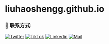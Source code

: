 # liuhaoshengg.github.io
### :link: 联系方式:

[![Twitter](https://img.shields.io/badge/-Twitter-black?style=for-the-badge&logo=twitter)](https://mobile.twitter.com/Liu_shengh)
[![TikTok](https://img.shields.io/badge/-Instagram-black?style=for-the-badge&logo=tiktok)](https://www.tiktok.com/@liuhaosheng.music)
[![Linkedin](https://img.shields.io/badge/-LinkedIn-black?style=for-the-badge&logo=weixin)](https://www.linkedin.com/in/aryan-patil-390303206)
[![Mail](https://img.shields.io/badge/-Say%20Hi!-black?style=for-the-badge&logo=gmail)](mailto:liuhaosheng070429@gmail.com)

[twitter]: https://mobile.twitter.com/Liu_shengh
[tiktok]: https://www.tiktok.com/@liuhaosheng.music
[linkedin]: https://www.linkedin.com/in/aryan-patil-390303206

